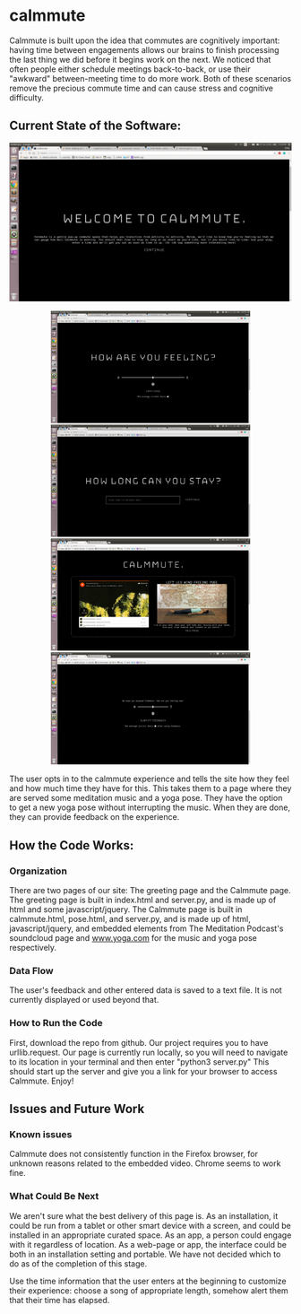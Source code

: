 # calmmute
Calmmute is built upon the idea that commutes are cognitively important: having time between engagements allows our brains to finish processing the last thing we did before it begins work on the next. We noticed that often people either schedule meetings back-to-back, or use their "awkward" between-meeting time to do more work. Both of these scenarios remove the precious commute time and can cause stress and cognitive difficulty.

## Current State of the Software:
![Homepage](https://github.com/YehEmily/calmmute/blob/master/screenshots/1)
<p align="center"><img src="https://github.com/YehEmily/calmmute/blob/master/screenshots/2" height="200"/>
<img src="https://github.com/YehEmily/calmmute/blob/master/screenshots/3" height="200"/>
<img src="https://github.com/YehEmily/calmmute/blob/master/screenshots/4" height="200"/>
<img src="https://github.com/YehEmily/calmmute/blob/master/screenshots/5.png" height="200"/></p>


The user opts in to the calmmute experience and tells the site how they feel and how much time they have for this. This takes them to a page where they are served some meditation music and a yoga pose. They have the option to get a new yoga pose without interrupting the music. When they are done, they can provide feedback on the experience.

## How the Code Works:
### Organization
There are two pages of our site: The greeting page and the Calmmute page. The greeting page is built in index.html and server.py, and is made up of html and some javascript/jquery. The Calmmute page is built in calmmute.html, pose.html, and server.py, and is made up of html, javascript/jquery, and embedded elements from The Meditation Podcast's soundcloud page and www.yoga.com for the music and yoga pose respectively. 

### Data Flow
The user's feedback and other entered data is saved to a text file. It is not currently displayed or used beyond that. 

### How to Run the Code
First, download the repo from github. Our project requires you to have urllib.request. Our page is currently run locally, so you will need to navigate to its location in your terminal and then enter "python3 server.py" This should start up the server and give you a link for your browser to access Calmmute. Enjoy!

## Issues and Future Work
### Known issues
Calmmute does not consistently function in the Firefox browser, for unknown reasons related to the embedded video. Chrome seems to work fine.
### What Could Be Next
We aren't sure what the best delivery of this page is. As an installation, it could be run from a tablet or other smart device with a screen, and could be installed in an appropriate curated space. As an app, a person could engage with it regardless of location. As a web-page or app, the interface could be both in an installation setting and portable. We have not decided which to do as of the completion of this stage. 

Use the time information that the user enters at the beginning to customize their experience: choose a song of appropriate length, somehow alert them that their time has elapsed. 

